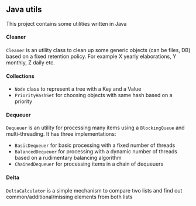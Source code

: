## Java utils

This project contains some utilities written in Java

#### Cleaner

`Cleaner` is an utility class to clean up some generic objects (can be files, DB) based on a fixed retention policy.
For example X yearly elaborations, Y monthly, Z daily etc.

#### Collections

* `Node` class to represent a tree with a Key and a Value
* `PriorityHashSet` for choosing objects with same hash based on a priority

#### Dequeuer

`Dequeuer` is an utility for processing many items using a `BlockingQueue` and multi-threading.
It has three implementations:
* `BasicDequeuer` for basic processing with a fixed number of threads
* `BalancedDequeuer` for processing with a dynamic number of threads based on a rudimentary balancing algorithm
* `ChainedDequeuer` for processing items in a chain of dequeuers


#### Delta

`DeltaCalculator` is a simple mechanism to compare two lists and find out common/additional/missing elements from both lists
